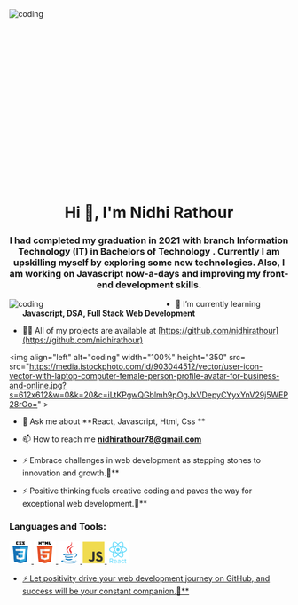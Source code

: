 <!-- [![](https://kinsta.com/wp-content/uploads/2023/02/github-pages-1024x512.jpg)](https://nidhirathour.github.io) -->
<img align="left" alt="coding" width="100%" height="350" src="https://kinsta.com/wp-content/uploads/2023/02/github-pages-1024x512.jpg" >
<h1 align="center">Hi 👋, I'm Nidhi Rathour</h1>
<h3 align="center">I had completed my graduation in 2021 with branch Information Technology (IT) in Bachelors of Technology . Currently I am upskilling myself by exploring some new technologies. Also, I am working on Javascript now-a-days and improving my front-end development skills.</h3>

<img align="left" alt="coding" width="300" src= "https://kinsta.com/wp-content/uploads/2023/02/github-pages-1024x512.jpg">



- 🌱 I’m currently learning **Javascript, DSA, Full Stack Web Development**

- 👨‍💻 All of my projects are available at [https://github.com/nidhirathour](https://github.com/nidhirathour)

<img align="left" alt="coding" width="100%" height="350" src= src="https://media.istockphoto.com/id/903044512/vector/user-icon-vector-with-laptop-computer-female-person-profile-avatar-for-business-and-online.jpg?s=612x612&w=0&k=20&c=iLtKPgwQGblmh9pOgJxVDepyCYyxYnV29j5WEP28rOo=" >

- 💬 Ask me about **React, Javascript, Html, Css **

- 📫 How to reach me **nidhirathour78@gmail.com**

- ⚡ Embrace challenges in web development as stepping stones to innovation and growth.🤩**

- ⚡ Positive thinking fuels creative coding and paves the way for exceptional web development.🤩**

<h3 align="left">Languages and Tools:</h3>
<p align="left">  <a href="https://www.w3schools.com/css/" target="_blank" rel="noreferrer"> <img src="https://raw.githubusercontent.com/devicons/devicon/master/icons/css3/css3-original-wordmark.svg" alt="css3" width="40" height="40"/> </a>  <a href="https://www.w3.org/html/" target="_blank" rel="noreferrer"> <img src="https://raw.githubusercontent.com/devicons/devicon/master/icons/html5/html5-original-wordmark.svg" alt="html5" width="40" height="40"/> </a> <a href="https://www.java.com" target="_blank" rel="noreferrer"> <img src="https://raw.githubusercontent.com/devicons/devicon/master/icons/java/java-original.svg" alt="java" width="40" height="40"/> </a> <a href="https://developer.mozilla.org/en-US/docs/Web/JavaScript" target="_blank" rel="noreferrer"> <img src="https://raw.githubusercontent.com/devicons/devicon/master/icons/javascript/javascript-original.svg" alt="javascript" width="40" height="40"/> </a>  <a href="https://reactjs.org/" target="_blank" rel="noreferrer"> <img src="https://raw.githubusercontent.com/devicons/devicon/master/icons/react/react-original-wordmark.svg" alt="react" width="40" height="40"/> </a> <a href="https://reactnative.dev/" target="_blank" rel="noreferrer"> 


- ⚡ Let positivity drive your web development journey on GitHub, and success will be your constant companion.🤩**
